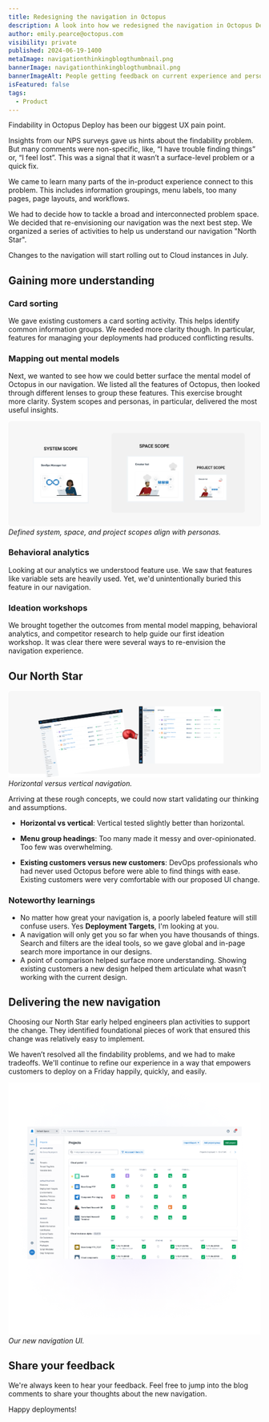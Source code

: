 ```yaml
---
title: Redesigning the navigation in Octopus
description: A look into how we redesigned the navigation in Octopus Deploy.
author: emily.pearce@octopus.com
visibility: private
published: 2024-06-19-1400
metaImage: navigationthinkingblogthumbnail.png
bannerImage: navigationthinkingblogthumbnail.png
bannerImageAlt: People getting feedback on current experience and person envisioning a new experience.
isFeatured: false
tags: 
  - Product
---
```


Findability in Octopus Deploy has been our biggest UX pain point.

Insights from our NPS surveys gave us hints about the findability problem. But many comments were non-specific, like, “I have trouble finding things” or, “I feel lost”. This was a signal that it wasn’t a surface-level problem or a quick fix. 

We came to learn many parts of the in-product experience connect to this problem. This includes information groupings, menu labels, too many pages, page layouts, and workflows. 

We had to decide how to tackle a broad and interconnected problem space. We decided that re-envisioning our navigation was the next best step. We organized a series of activities to help us understand our navigation "North Star".

Changes to the navigation will start rolling out to Cloud instances in July. 

## Gaining more understanding

### Card sorting

We gave existing customers a card sorting activity. This helps identify common information groups. We needed more clarity though. In particular, features for managing your deployments had produced conflicting results.

### Mapping out mental models

Next, we wanted to see how we could better surface the mental model of Octopus in our navigation. We listed all the features of Octopus, then looked through different lenses to group these features. This exercise brought more clarity. System scopes and personas, in particular, delivered the most useful insights.

![Groups of system, space, and projects aligns with personas](mental-models.png)*Defined system, space, and project scopes align with personas.*

### Behavioral analytics

Looking at our analytics we understood feature use. We saw that features like variable sets are heavily used. Yet, we'd unintentionally buried this feature in our navigation.

### Ideation workshops

We brought together the outcomes from mental model mapping, behavioral analytics, and competitor research to help guide our first ideation workshop. It was clear there were several ways to re-envision the navigation experience.

## Our North Star

![Vertical screen shot winning over horizontal](north-star.png)*Horizontal versus vertical navigation.*

Arriving at these rough concepts, we could now start validating our thinking and assumptions.

- **Horizontal vs vertical**: Vertical tested slightly better than horizontal.

- **Menu group headings**: Too many made it messy and over-opinionated. Too few was overwhelming. 
- **Existing customers versus new customers**: DevOps professionals who had never used Octopus before were able to find things with ease. Existing customers were very comfortable with our proposed UI change.

### Noteworthy learnings

- No matter how great your navigation is, a poorly labeled feature will still confuse users. Yes **Deployment Targets**, I'm looking at you.
- A navigation will only get you so far when you have thousands of things. Search and filters are the ideal tools, so we gave global and in-page search more importance in our designs.
- A point of comparison helped surface more understanding. Showing existing customers a new design helped them articulate what wasn’t working with the current design.

## Delivering the new navigation

Choosing our North Star early helped engineers plan activities to support the change. They identified foundational pieces of work that ensured this change was relatively easy to implement.

We haven’t resolved all the findability problems, and we had to make tradeoffs. We'll continue to refine our experience in a way that empowers customers to deploy on a Friday happily, quickly, and easily. 

![Screen shot of the new vertical navigation](newUI2.png)*Our new navigation UI.*

## Share your feedback

We're always keen to hear your feedback. Feel free to jump into the blog comments to share your thoughts about the new navigation. 

Happy deployments!
